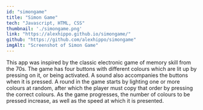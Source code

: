 ```yaml
---
id: "simongame"
title: "Simon Game"
tech: "Javascript, HTML, CSS"
thumbnail: './simongame.png'
link: "https://alexhippo.github.io/simongame/"
github: "https://github.com/alexhippo/simongame"
imgAlt: "Screenshot of Simon Game"
---
```

This app was inspired by the classic electronic game of memory skill from the 70s. The game has four buttons with different colours which are lit up by pressing on it, or being activated. A sound also accompanies the buttons when it is pressed. A round in the game starts by lighting one or more colours at random, after which the player must copy that order by pressing the correct colours. As the game progresses, the number of colours to be pressed increase, as well as the speed at which it is presented.